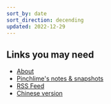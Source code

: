 ```yaml
---
sort_by: date
sort_direction: decending
updated: 2022-12-29
---
```


## Links you may need

- [About](/en/about/)
- [Pinchlime's notes & snapshots](https://notes.pinchlime.com/)
- [RSS Feed](/en/atom.xml)
- [Chinese version](/)